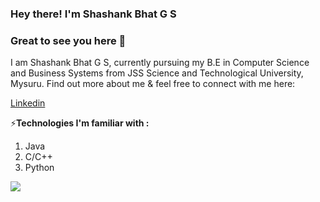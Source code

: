 ### Hey there! I'm Shashank Bhat G S
### Great to see you here 👋

I am Shashank Bhat G S, currently pursuing my B.E in Computer Science and Business Systems from JSS Science and Technological University, Mysuru.
Find out more about me & feel free to connect with me here:

[Linkedin](https://www.linkedin.com/in/shashankbhatgs)


⚡**Technologies I'm familiar with :**
1. Java
1. C/C++
1. Python

<p>
  <img 
   src="https://github-readme-stats.vercel.app/api?username=shashankbhatgs&show_icons=true&theme=tokyonight" 
/>
</p>
